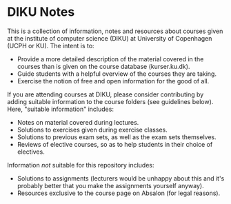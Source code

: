 # DIKU Notes

This is a collection of information, notes and resources about courses given at the institute of computer science (DIKU) at University of Copenhagen (UCPH or KU). The intent is to:
  * Provide a more detailed description of the material covered in the courses than is given on the course database (kurser.ku.dk).
  * Guide students with a helpful overview of the courses they are taking.
  * Exercise the notion of free and open information for the good of all.

If you are attending courses at DIKU, please consider contributing by adding suitable information to the course folders (see guidelines below). Here, "suitable information" includes:
  * Notes on material covered during lectures.
  * Solutions to exercises given during exercise classes.
  * Solutions to previous exam sets, as well as the exam sets themselves.
  * Reviews of elective courses, so as to help students in their choice of electives.

Information *not* suitable for this repository includes:
  * Solutions to assignments (lecturers would be unhappy about this and it's probably better that you make the assignments yourself anyway).
  * Resources exclusive to the course page on Absalon (for legal reasons).
